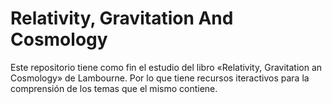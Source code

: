 # Relativity, Gravitation And Cosmology
Este repositorio tiene como fin el estudio del libro «Relativity, Gravitation an Cosmology» de Lambourne. Por lo que tiene recursos iteractivos para la comprensión de los temas que el mismo contiene.
